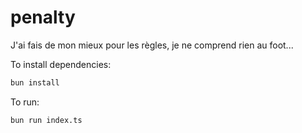 # penalty

J'ai fais de mon mieux pour les règles, je ne comprend rien au foot... 

To install dependencies:

```bash
bun install
```

To run:

```bash
bun run index.ts
```
